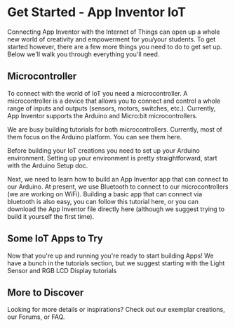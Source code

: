 # Get Started - App Inventor IoT
Connecting App Inventor with the Internet of Things can open up a whole new world of creativity and empowerment for you/your students. To get started however, there are a few more things you need to do to get set up. Below we'll walk you through everything you'll need.

## Microcontroller
To connect with the world of IoT you need a microcontroller. A microcontroller is a device that allows you to connect and control a whole range of inputs and outputs (sensors, motors, switches, etc.). Currently, App Inventor supports the Arduino and Micro:bit microcontrollers.

We are busy building tutorials for both microcontrollers. Currently, most of them focus on the Arduino platform. You can see them here.

Before building your IoT creations you need to set up your Arduino environment. Setting up your environment is pretty straightforward, start with the Arduino Setup doc.

Next, we need to learn how to build an App Inventor app that can connect to our Arduino. At present, we use Bluetooth to connect to our microcontrollers (we are working on WiFi). Building a basic app that can connect via bluetooth is also easy, you can follow this tutorial here, or you can download the App Inventor file directly here (although we suggest trying to build it yourself the first time).

## Some IoT Apps to Try
Now that you're up and running you're ready to start building Apps! We have a bunch in the tutorials section, but we suggest starting with the Light Sensor and RGB LCD Display tutorials

## More to Discover
Looking for more details or inspirations? Check out our exemplar creations, our Forums, or FAQ.
